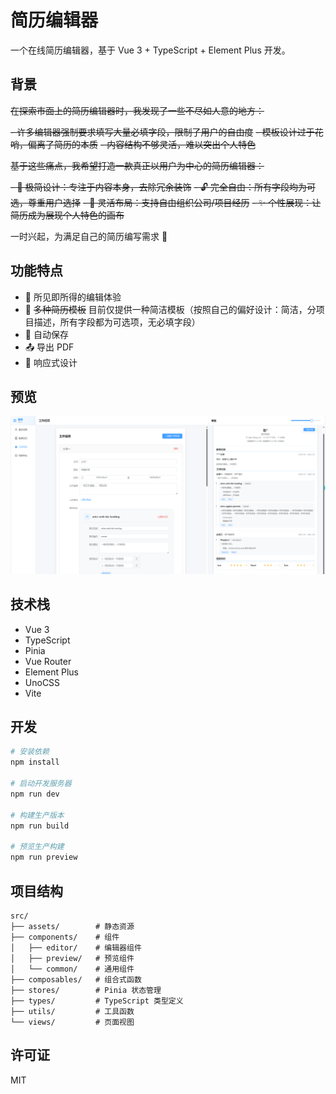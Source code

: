 # 简历编辑器

一个在线简历编辑器，基于 Vue 3 + TypeScript + Element Plus 开发。

## 背景

~~在探索市面上的简历编辑器时，我发现了一些不尽如人意的地方：~~

~~- 许多编辑器强制要求填写大量必填字段，限制了用户的自由度~~
~~- 模板设计过于花哨，偏离了简历的本质~~
~~- 内容结构不够灵活，难以突出个人特色~~

~~基于这些痛点，我希望打造一款真正以用户为中心的简历编辑器：~~

~~- 🎯 极简设计：专注于内容本身，去除冗余装饰~~
~~- 🔓 完全自由：所有字段均为可选，尊重用户选择~~
~~- 📝 灵活布局：支持自由组织公司/项目经历~~
~~- ✨ 个性展现：让简历成为展现个人特色的画布~~

一时兴起，为满足自己的简历编写需求 🤪

## 功能特点

- 📝 所见即所得的编辑体验
- 🎨 ~~多种简历模板~~ 目前仅提供一种简洁模板（按照自己的偏好设计：简洁，分项目描述，所有字段都为可选项，无必填字段）
- 💾 自动保存
- 📤 导出 PDF
- 📱 响应式设计

## 预览

![简历编辑器预览](src/assets/example.png)


## 技术栈

- Vue 3
- TypeScript
- Pinia
- Vue Router
- Element Plus
- UnoCSS
- Vite

## 开发

```bash
# 安装依赖
npm install

# 启动开发服务器
npm run dev

# 构建生产版本
npm run build

# 预览生产构建
npm run preview
```

## 项目结构

```
src/
├── assets/        # 静态资源
├── components/    # 组件
│   ├── editor/    # 编辑器组件
│   ├── preview/   # 预览组件
│   └── common/    # 通用组件
├── composables/   # 组合式函数
├── stores/        # Pinia 状态管理
├── types/         # TypeScript 类型定义
├── utils/         # 工具函数
└── views/         # 页面视图
```

## 许可证

MIT 
